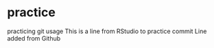 # practice
practicing git usage
This is a line from RStudio to practice commit
Line added from Github
